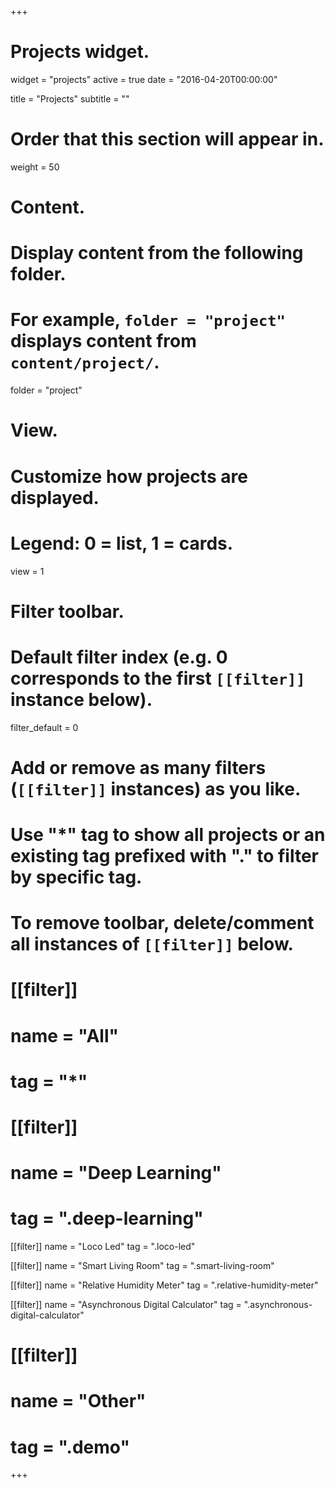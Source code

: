 +++
# Projects widget.
widget = "projects"
active = true
date = "2016-04-20T00:00:00"

title = "Projects"
subtitle = ""

# Order that this section will appear in.
weight = 50

# Content.
# Display content from the following folder.
# For example, `folder = "project"` displays content from `content/project/`.
folder = "project"

# View.
# Customize how projects are displayed.
# Legend: 0 = list, 1 = cards.
view = 1

# Filter toolbar.

# Default filter index (e.g. 0 corresponds to the first `[[filter]]` instance below).
filter_default = 0

# Add or remove as many filters (`[[filter]]` instances) as you like.
# Use "*" tag to show all projects or an existing tag prefixed with "." to filter by specific tag.
# To remove toolbar, delete/comment all instances of `[[filter]]` below.
# [[filter]]
#  name = "All"
#  tag = "*"

# [[filter]]
#  name = "Deep Learning"
#  tag = ".deep-learning"
  
 [[filter]]
  name = "Loco Led"
  tag = ".loco-led"
  
 [[filter]]
  name = "Smart Living Room"
  tag = ".smart-living-room"
 
 [[filter]]
  name = "Relative Humidity Meter"
  tag = ".relative-humidity-meter"

 [[filter]]
  name = "Asynchronous Digital Calculator"
  tag = ".asynchronous-digital-calculator"

# [[filter]]
#  name = "Other"
#  tag = ".demo"

+++
